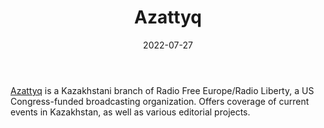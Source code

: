 ﻿---
title: "Azattyq"
linkTitle: "Azattyq"
contributor: ["Aizada Arystanbek"]
date: 2022-07-27
countries: ["Kazakhstan"]
category: ["Independent media"]
tags: ["media", "news", "local media"]
date_start: []
date_end: []
data_type: ["news"] 
language: ["Russian", "Kazakh"]
updated: 2023-05-26
description: 
  Offers coverage of current events in Kazakhstan, as well as various editorial projects.
---

[Azattyq](https://www.azattyq.org/) is a Kazakhstani branch of Radio Free Europe/Radio Liberty, a US Congress-funded broadcasting organization. Offers coverage of current events in Kazakhstan, as well as various editorial projects. 
